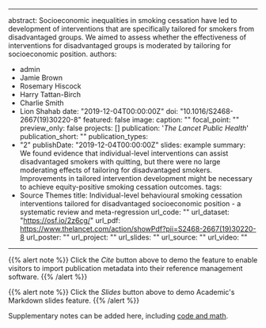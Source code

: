 ------
abstract: Socioeconomic inequalities in smoking cessation have led to development of interventions that are specifically tailored for smokers from disadvantaged groups. We aimed to assess whether the effectiveness of interventions for disadvantaged groups is moderated by tailoring for socioeconomic position. 
authors:
- admin
- Jamie Brown
- Rosemary Hiscock
- Harry Tattan-Birch
- Charlie Smith 
- Lion Shahab
date: "2019-12-04T00:00:00Z"
doi: "10.1016/S2468-2667(19)30220-8"
featured: false
image:
  caption: ""
  focal_point: ""
  preview_only: false
projects: []
publication: '*The Lancet Public Health*'
publication_short: ""
publication_types:
- "2"
publishDate: "2019-12-04T00:00:00Z"
slides: example
summary: We found evidence that individual-level interventions can assist disadvantaged smokers with quitting, but there were no large moderating effects of tailoring for disadvantaged smokers. Improvements in tailored intervention development might be necessary to achieve equity-positive smoking cessation outcomes.
tags:
- Source Themes
title: Individual-level behavioural smoking cessation interventions tailored for disadvantaged socioeconomic position - a systematic review and meta-regression
url_code: ""
url_dataset: "https://osf.io/2z6cg/"
url_pdf: https://www.thelancet.com/action/showPdf?pii=S2468-2667(19)30220-8
url_poster: ""
url_project: ""
url_slides: ""
url_source: "" 
url_video: ""
---

{{% alert note %}}
Click the *Cite* button above to demo the feature to enable visitors to import publication metadata into their reference management software.
{{% /alert %}}

{{% alert note %}}
Click the *Slides* button above to demo Academic's Markdown slides feature.
{{% /alert %}}

Supplementary notes can be added here, including [code and math](https://sourcethemes.com/academic/docs/writing-markdown-latex/).
